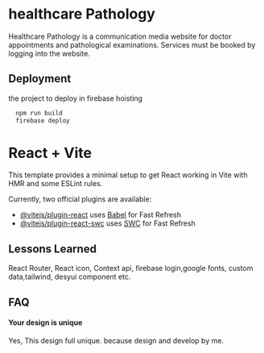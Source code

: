 # healthcare Pathology

Healthcare Pathology is a communication media website for doctor appointments and pathological examinations. Services must be booked by logging into the website.


## Deployment

the project to deploy in firebase hoisting

```bash
  npm run build
  firebase deploy
```
# React + Vite

This template provides a minimal setup to get React working in Vite with HMR and some ESLint rules.

Currently, two official plugins are available:

- [@vitejs/plugin-react](https://github.com/vitejs/vite-plugin-react/blob/main/packages/plugin-react/README.md) uses [Babel](https://babeljs.io/) for Fast Refresh
- [@vitejs/plugin-react-swc](https://github.com/vitejs/vite-plugin-react-swc) uses [SWC](https://swc.rs/) for Fast Refresh

## Lessons Learned

React Router, React icon, Context api, firebase login,google fonts, custom data,tailwind, desyui component etc.


## FAQ

#### Your design is unique

Yes, This design full unique. because design and develop by me.


 
 

